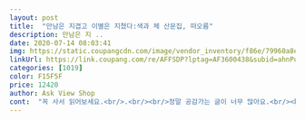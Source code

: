 ```yaml
---
layout: post 
title:  "만남은 지겹고 이별은 지쳤다:색과 체 산문집, 떠오름" 
description: 만남은 지 ..
date: 2020-07-14 08:03:41 
img: https://static.coupangcdn.com/image/vendor_inventory/f86e/79960a8e394977fbd9d3f255d76f543ef18e9e6c7664da4db95927e89652.jpg 
linkUrl: https://link.coupang.com/re/AFFSDP?lptag=AF3600438&subid=ahnPublicAsk&pageKey=1737598325&itemId=2957841690&vendorItemId=70994658171&traceid=V0-113-3eaa99e26656c771 
categories: [1019] 
color: F15F5F 
price: 12420 
author: Ask View Shop 
cont:  "꼭 사서 읽어보세요.<br/>.<br/><br/>정말 공감가는 글이 너무 많아요.<br/><br/>책이 술술 읽히는것도 너무 좋은것<br/>" 
---
```

